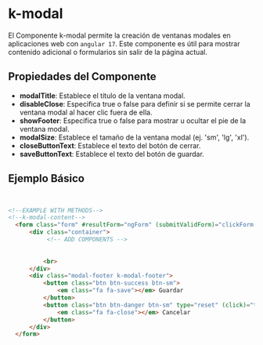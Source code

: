  # k-modal

El Componente k-modal permite la creación de ventanas modales en aplicaciones web con `angular 17`. Este componente es útil para mostrar contenido adicional o formularios sin salir de la página actual.

## Propiedades del Componente

* **modalTitle**: Establece el título de la ventana modal.
* **disableClose**: Especifica true o false para definir si se permite cerrar la ventana modal al hacer clic fuera de ella.
* **showFooter**: Especifica true o false para mostrar u ocultar el pie de la ventana modal.
* **modalSize**: Establece el tamaño de la ventana modal (ej. 'sm', 'lg', 'xl').
* **closeButtonText**: Establece el texto del botón de cerrar.
* **saveButtonText**: Establece el texto del botón de guardar.

## Ejemplo Básico
 
 ```html


<!--EXAMPLE WITH METHODS-->
<!--k-modal-content-->
   <form class="form" #resultForm="ngForm" (submitValidForm)="clickForm()" autocomplete="off">
       <div class="container">
            <!-- ADD COMPONENTS -->
   
   
           <br>
       </div>
       <div class="modal-footer k-modal-footer">
           <button class="btn btn-success btn-sm">
               <em class="fa fa-save"></em> Guardar
           </button>
           <button class="btn btn-danger btn-sm" type="reset" (click)="this.ref.close()">
               <em class="fa fa-close"></em> Cancelar
           </button>
       </div>
   </form>

```


